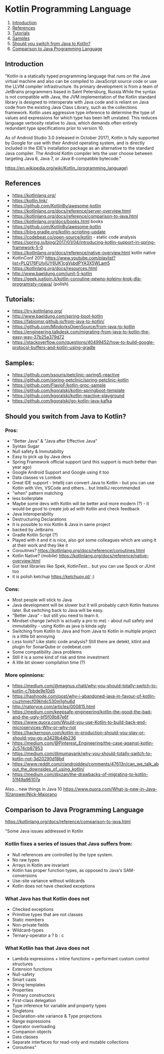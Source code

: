 # Kotlin Programming Language

1. [Introduction](#introduction)
2. [References](#references)
3. [Tutorials](#tutorials)
4. [Samples](#samples)
5. [Should you switch from Java to Kotlin?](#should-you-switch-from-java-to-kotlin)
6. [Comparison to Java Programming Language](#comparison-to-java-programming-language)


## Introduction

"Kotlin is a statically typed programming language that runs on the Java virtual machine and also can be compiled to JavaScript source code or use the LLVM compiler infrastructure. Its primary development is from a team of JetBrains programmers based in Saint Petersburg, Russia.While the syntax is not compatible with Java, the JVM implementation of the Kotlin standard library is designed to interoperate with Java code and is reliant on Java code from the existing Java Class Library, such as the collections framework. Kotlin uses aggressive type inference to determine the type of values and expressions for which type has been left unstated. This reduces language verbosity relative to Java, which demands often entirely redundant type specifications prior to version 10.

As of Android Studio 3.0 (released in October 2017), Kotlin is fully supported by Google for use with their Android operating system, and is directly included in the IDE's installation package as an alternative to the standard Java compiler. The Android Kotlin compiler lets the user choose between targeting Java 6, Java 7, or Java 8-compatible bytecode."

https://en.wikipedia.org/wiki/Kotlin_(programming_language)

## References

* https://kotlinlang.org/
* https://kotlin.link/
* https://github.com/KotlinBy/awesome-kotlin
* https://kotlinlang.org/docs/reference/server-overview.html
* https://kotlinlang.org/docs/reference/comparison-to-java.html
* https://kotlinlang.org/docs/books.html books
* https://github.com/KotlinBy/awesome-kotlin
* https://blog.gradle.org/kotlin-scripting-update
* https://codebeat.co/open-source/kotlin - static code analysis
* https://spring.io/blog/2017/01/04/introducing-kotlin-support-in-spring-framework-5-0
* https://kotlinlang.org/docs/reference/native-overview.html kotlin native
* KotlinConf 2017 https://www.youtube.com/playlist?list=PLQ176FUIyIUY6UK1cgVsbdPYA3X5WLam5
* https://kotlinlang.org/docs/resources.html
* http://www.baeldung.com/junit-5-kotlin
* https://geek.justjoin.it/kotlin-coroutine-pewno-kolejny-krok-dla-programisty-rxjava/ (polish)


## Tutorials:

* https://try.kotlinlang.org/
* http://www.baeldung.com/spring-boot-kotlin
* https://fabiomsr.github.io/from-java-to-kotlin/
* https://github.com/MindorksOpenSource/from-java-to-kotlin
* https://engineering.talkdesk.com/migrating-from-java-to-kotlin-the-easy-way-37b25a379d72
* https://stackoverflow.com/questions/40499452/how-to-build-google-protocol-buffers-and-kotlin-using-gradle


## Samples:

* https://github.com/ssouris/petclinic-spring5-reactive
* https://github.com/spring-petclinic/spring-petclinic-kotlin
* https://github.com/FlavioF/kotlin-grpc-sample
* https://github.com/kgoralski/kotlin-springboot-template
* https://github.com/kgoralski/kotlin-reactive-playground
* https://github.com/kgoralski/go-kotlin-java-kafka


## Should you switch from Java to Kotlin? 

### Pros:

* "Better Java" & "Java after Effective Java" 
* Syntax Sugar
* Null safety & Immutability
* Easy to pick up by Java devs
* Spring Framework official support (and this support is much better than year ago)
* Google Android Support and Google using it too
* Data classes vs Lombok
* Great IDE support - Intellij can convert Java to Kotlin - but you can use Kotlin with Vim, VSCode and others... but IntelliJ recommended
* "when" pattern matching
* less boilerplate
* Maybe some devs with Kotlin will be better and more modern (?) - it would be good to create job ad with Kotlin and check feedback
* Java Interoperability
* Destructuring Declarations
* It is possible to mix Kotlin & Java in same project
* backed by Jetbrains
* Gradle Kotlin Script (?)
* Played with it and it is nice, also got some colleagues which are using it at their work and they like it
* Coroutines? https://kotlinlang.org/docs/reference/coroutines.html
* Kotlin Native? (mobile) https://kotlinlang.org/docs/reference/native-overview.html
* Got test libraries like Spek, KotlinTest... but you can use Spock or JUnit too
* it is polish ketchup https://ketchupy.pl/ ;)


### Cons: 

* Most people will stick to Java
* Java development will be slower but it will probably catch Kotlin features later. But switching back to Java will be easy.
* "Better Java" - but still you need to learn it.
* Mindset change (which is actually a pro to me) - about null safety and immutability - using Kotlin as java is kinda ugly
* Switching from Kotlin to Java and from Java to Kotlin in multiple project is a little bit annoying
* Less tools? Like static code analysis? Still there are detekt, ktlint and plugin for SonarQube or codebeat.com
* Some compatibility Java problems
* Still it is a some kind of risk and time investment
* A litle bit slower compilation time (?)

### More opinnions: 
* https://medium.com/@magnus.chatt/why-you-should-totally-switch-to-kotlin-c7bbde9e10d5
* https://hashnode.com/post/why-i-abandoned-java-in-favour-of-kotlin-ciuzhmecf09khdc530m1ghu6d
* http://natpryce.com/articles/000815.html
* https://medium.com/keepsafe-engineering/kotlin-the-good-the-bad-and-the-ugly-bf5f09b87e6f
* https://www.quora.com/Would-you-use-Kotlin-to-build-back-end-microservices-Why-or-why-not
* https://hackernoon.com/kotlin-in-production-should-you-stay-or-should-you-go-a3428b44b236
* https://medium.com/@Pinterest_Engineering/the-case-against-kotlin-2c574cb87953
* https://medium.com/@mumayank/why-you-should-totally-switch-to-kotlin-not-3d20290d18bd
* https://www.reddit.com/r/androiddev/comments/47613n/can_we_talk_about_the_downsides_of_using_kotlin/
* https://medium.com/@xzan/the-drawbacks-of-migrating-to-kotlin-51f49a96107a

Also... new things in Java 10 https://www.quora.com/What-is-new-in-Java-10/answer/Nick-Maiorano



## Comparison to Java Programming Language
https://kotlinlang.org/docs/reference/comparison-to-java.html

"Some Java issues addressed in Kotlin

### Kotlin fixes a series of issues that Java suffers from:
* Null references are controlled by the type system.
* No raw types
* Arrays in Kotlin are invariant
* Kotlin has proper function types, as opposed to Java's SAM-conversions
* Use-site variance without wildcards
* Kotlin does not have checked exceptions
### What Java has that Kotlin does not
* Checked exceptions
* Primitive types that are not classes
* Static members
* Non-private fields
* Wildcard-types
* Ternary-operator a ? b : c

### What Kotlin has that Java does not
* Lambda expressions + Inline functions = performant custom control structures
* Extension functions
* Null-safety
* Smart casts
* String templates
* Properties
* Primary constructors
* First-class delegation
* Type inference for variable and property types
* Singletons
* Declaration-site variance & Type projections
* Range expressions
* Operator overloading
* Companion objects
* Data classes
* Separate interfaces for read-only and mutable collections
* Coroutines"
